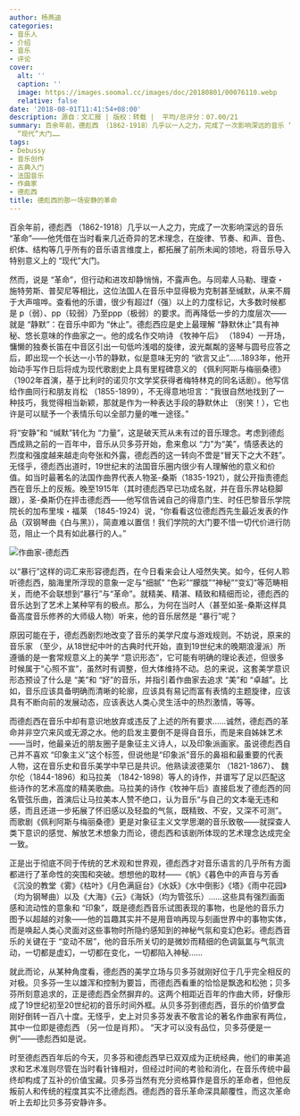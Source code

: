 ```yaml
---
author: 杨燕迪
categories:
- 音乐人
- 介绍
- 音乐
- 评论
cover:
  alt: ''
  caption: ''
  image: https://images.soomal.cc/images/doc/20180801/00076110.webp
  relative: false
date: '2018-08-01T11:41:54+08:00'
description: 源自：文汇报 | 版权：转载 |  平均/总评分：07.00/21
summary: 百余年前，德彪西 （1862-1918）几乎以一人之力，完成了一次影响深远的音乐 “革命”――他凭借在当时看来几近奇异的艺术理念，在旋律、节奏、和声、音色、织体、结构等几乎所有的音乐语言维度上，都拓展了前所未闻的领地，将音乐导入特别意义上的
  “现代”大门……
tags:
- Debussy
- 音乐创作
- 古典入门
- 法国音乐
- 作曲家
- 德彪西
title: 德彪西的那一场安静的革命
---
```


百余年前，德彪西 （1862-1918）几乎以一人之力，完成了一次影响深远的音乐 “革命”――他凭借在当时看来几近奇异的艺术理念，在旋律、节奏、和声、音色、织体、结构等几乎所有的音乐语言维度上，都拓展了前所未闻的领地，将音乐导入特别意义上的 “现代”大门。

然而，说是 “革命”，但行动和进攻却静悄悄，不露声色。与同辈人马勒、理查・施特劳斯、普契尼等相比，这位法国人在音乐中显得极为克制甚至缄默，从来不屑于大声喧哗。查看他的乐谱，很少有超过f（强）以上的力度标记，大多数时候都是 p（弱）、pp（较弱）乃至ppp（极弱）的要求。而再降低一步的力度层次――就是 “静默”：在音乐中即为 “休止”。德彪西应是史上最理解 “静默休止”具有神秘、悠长意味的作曲家之一。他的成名作交响诗 《牧神午后》 （1894）一开场，慵懒的独奏长笛在中音区引出一句低吟浅唱的旋律，波光粼粼的竖琴与圆号应答之后，即出现一个长达一小节的静默，似是意味无穷的 “欲言又止”……1893年，他开始动手写作日后将成为现代歌剧史上具有里程碑意义的 《佩利阿斯与梅丽桑德》 （1902年首演，基于比利时的诺贝尔文学奖获得者梅特林克的同名话剧）。他写信给作曲同行和朋友肖松 （1855-1899），不无得意地坦言：“我很自然地找到了一种技巧，我觉得相当新颖，那就是作为一种表达手段的静默休止 （别笑！），它也许是可以赋予一个表情乐句以全部力量的唯一途径。”

将“安静”和 “缄默”转化为 “力量”，这是破天荒从未有过的音乐理念。考虑到德彪西成熟之前的一百年中，音乐从贝多芬开始，愈来愈以 “力”为“美”，情感表达的烈度和强度越来越走向夸张和外露，德彪西的这一转向不啻是“冒天下之大不韪”。无怪乎，德彪西出道时，19世纪末的法国音乐圈内很少有人理解他的意义和价值。如当时最著名的法国作曲界代表人物圣-桑斯（1835-1921），就公开指责德彪西在音乐上的反叛。晚至1915年（其时德彪西早已功成名就，并在音乐界站稳脚跟），圣-桑斯仍在抨击德彪西――他写信告诫自己的得意门生、时任巴黎音乐学院院长的加布里埃・福莱 （1845-1924）说，“你看看这位德彪西先生最近发表的作品（双钢琴曲《白与黑》），简直难以置信！我们学院的大门要不惜一切代价进行防范，阻止一个具有如此暴行的人。”

![作曲家-德彪西](https://images.soomal.cc/images/doc/20180801/00076109.webp)





以“暴行”这样的词汇来形容德彪西，在今日看来会让人哑然失笑。如今，任何人聆听德彪西，脑海里所浮现的意象一定与“细腻” “色彩”“朦胧”“神秘”“变幻”等范畴相关，而绝不会联想到“暴行”与“革命”。就精美、精湛、精致和精细而论，德彪西的音乐达到了艺术上某种罕有的极点。那么，为何在当时人（甚至如圣-桑斯这样具备高度音乐修养的大师级人物）听来，他的音乐居然是 “暴行”呢？

原因可能在于，德彪西剧烈地改变了音乐的美学尺度与游戏规则。不妨说，原来的音乐家 （至少，从18世纪中叶的古典时代开始，直到19世纪末的晚期浪漫派）所遵循的是一套常规意义上的美学 “意识形态”，它可能有明确的理论表述，但很多时候属于“心照不宣”，虽然时有调整，但大体维持不动。总的来说，这套美学意识形态预设了什么是 “美”和 “好”的音乐，并指引着作曲家去追求 “美”和 “卓越”。比如，音乐应该具备明确而清晰的轮廓，应该具有易记而富有表情的主题旋律，应该具有不断向前的发展动态，应该表达人类心灵生活中的热烈激情，等等。

而德彪西在音乐中却有意识地放弃或违反了上述的所有要求……诚然，德彪西的革命并非空穴来风或无源之水。他的启发主要倒不是得自音乐，而是来自姊妹艺术――当时，他最亲近的朋友圈子是象征主义诗人，以及印象派画家。虽说德彪西自己并不喜欢 “印象主义”这个标签，但说他是“印象派”音乐的鼻祖和最重要的代表人物，这在音乐史和音乐美学中早已是共识。他熟读波德莱尔 （1821-1867）、 魏尔伦（1844-1896）和马拉美 （1842-1898）等人的诗作，并谱写了足以匹配这些诗作的艺术高度的精美歌曲。马拉美的诗作《牧神午后》直接启发了德彪西的同名管弦乐曲，首演后让马拉美本人赞不绝口，认为音乐“与自己的文本毫无违和感，而且还进一步拓展了怀旧感以及轻盈的气氛，既精致、不安，又深不可测”。而歌剧《佩利阿斯与梅丽桑德》更是对象征主义文学思潮的音乐致敬――就探查人类下意识的感觉、解放艺术想象力而论，德彪西和该剧所体现的艺术理念达成完全一致。

正是出于彻底不同于传统的艺术观和世界观，德彪西才对音乐语言的几乎所有方面都进行了革命性的突围和突破。想想他的取材――《帆》《暮色中的声音与芳香《沉没的教堂《雾》《枯叶》《月色满庭台》《水妖》《水中倒影》《塔》《雨中花园》（均为钢琴曲）以及《大海》《云》《海妖》（均为管弦乐）……这些具有强烈画面感和流动性的意象和 “印象”，既是德彪西音乐试图表现的事物，也是他的音乐力图予以超越的对象――他的旨趣其实并不是用音响再现与刻画世界中的事物实体，而是唤起人类心灵面对这些事物时所隐约感知到的神秘气氛和变幻色彩。德彪西音乐的关键在于 “变动不居”，他的音乐所关切的是微妙而精细的色调氤氲与气氛流动，一切都是虚幻，一切都在变化，一切都陷入神秘……

就此而论，从某种角度看，德彪西的美学立场与贝多芬就刚好位于几乎完全相反的对极。贝多芬一生以雄浑和控制为要旨，而德彪西看重的恰恰是飘逸和松弛；贝多芬所刻意追求的，正是德彪西全然摒弃的。这两个相距近百年的作曲大师，好像形成了19世纪初至20世纪初的音乐时间外框。从贝多芬到德彪西，音乐的价值罗盘刚好倒转一百八十度。无怪乎，史上对贝多芬发表不敬言论的著名作曲家有两位，其中一位即是德彪西 （另一位是肖邦）。 “天才可以没有品位，贝多芬便是一例”――德彪西如是说。

时至德彪西百年后的今天，贝多芬和德彪西早已双双成为正统经典，他们的审美追求和艺术准则尽管在当时看针锋相对，但经过时间的考验和消化，在音乐传统中最终却构成了互补的价值宝藏。贝多芬当然有充分资格算作是音乐的革命者，但他反叛前人和传统的程度其实不比德彪西。德彪西的音乐革命深具颠覆性，而这次革命听上去却比贝多芬安静许多。